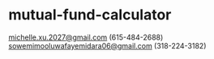 # mutual-fund-calculator
michelle.xu.2027@gmail.com (615-484-2688)
sowemimooluwafayemidara06@gmail.com (318-224-3182)
